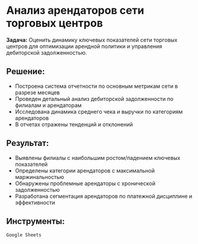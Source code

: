 # Анализ арендаторов сети торговых центров

**Задача:**
Оценить динамику ключевых показателей сети торговых центров для оптимизации арендной политики и управления дебиторской задолженностью.

## Решение:
* Построена система отчетности по основным метрикам сети в разрезе месяцев
* Проведен детальный анализ дебиторской задолженности по филиалам и арендаторам
* Исследована динамика среднего чека и выручки по категориям арендаторов
* В отчетах отражены тенденций и отклонений

## Результат:
* Выявлены филиалы с наибольшим ростом/падением ключевых показателей
* Определены категории арендаторов с максимальной маржинальностью
* Обнаружены проблемные арендаторы с хронической задолженностью
* Разработана сегментация арендаторов по платежной дисциплине и эффективности

## Инструменты:
`Google Sheets`
